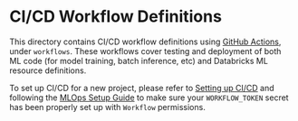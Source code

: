 # CI/CD Workflow Definitions
This directory contains CI/CD workflow definitions using [GitHub Actions](https://docs.github.com/en/actions),
under ``workflows``. These workflows cover testing and deployment of both ML code (for model training, batch inference, etc) and 
Databricks ML resource definitions. 

To set up CI/CD for a new project, please refer to [Setting up CI/CD](<../../README.md#Setting up CI/CD>) and following the [MLOps Setup Guide](../../docs/mlops-setup.md)
to make sure your `WORKFLOW_TOKEN` secret has been properly set up with `Workflow` permissions.
